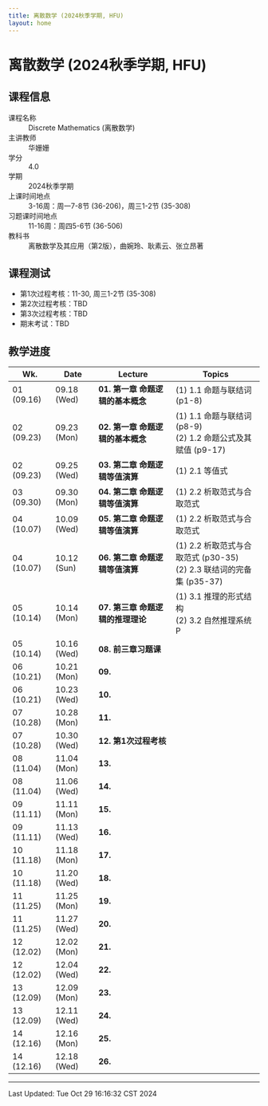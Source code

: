 ```yaml
---
title: 离散数学 (2024秋季学期, HFU)
layout: home
---
```

# 离散数学 (2024秋季学期, HFU)

## 课程信息

<dl>
  <dt>课程名称</dt>
  <dd>Discrete Mathematics (离散数学)</dd>
  <dt>主讲教师</dt>
  <dd>华姗姗</dd>
  <dt>学分</dt>
  <dd>4.0</dd>
  <dt>学期</dt>
  <dd>2024秋季学期</dd>
  <dt>上课时间地点</dt>
  <dd>3-16周：周一7-8节 (36-206)，周三1-2节 (35-308)</dd>
  <dt>习题课时间地点</dt>
  <dd>11-16周：周四5-6节 (36-506)</dd>
  <dt>教科书</dt>
  <dd>离散数学及其应用（第2版），曲婉玲、耿素云、张立昂著</dd>
</dl>

## 课程测试

- 第1次过程考核：11-30, 周三1-2节 (35-308)
- 第2次过程考核：TBD
- 第3次过程考核：TBD
- 期末考试：TBD

## 教学进度

| Wk.        | Date        | Lecture               | Topics                                                 |
| ---------- | ----------- | --------------------- | ------------------------------------------------------ |
| 01 (09.16) | 09.18 (Wed) | **01. 第一章 命题逻辑的基本概念** | (1) 1.1 命题与联结词 (p1-8)                                  |
| 02 (09.23) | 09.23 (Mon) | **02. 第一章 命题逻辑的基本概念** | (1) 1.1 命题与联结词 (p8-9)<br>(2) 1.2 命题公式及其赋值 (p9-17)      |
| 02 (09.23) | 09.25 (Wed) | **03. 第二章 命题逻辑等值演算**  | (1) 2.1 等值式                                            |
| 03 (09.30) | 09.30 (Mon) | **04. 第二章 命题逻辑等值演算**  | (1) 2.2 析取范式与合取范式                                      |
| 04 (10.07) | 10.09 (Wed) | **05. 第二章 命题逻辑等值演算**  | (1) 2.2 析取范式与合取范式                                      |
| 04 (10.07) | 10.12 (Sun) | **06. 第二章 命题逻辑等值演算**  | (1) 2.2 析取范式与合取范式 (p30-35)<br>(2) 2.3 联结词的完备集 (p35-37) |
| 05 (10.14) | 10.14 (Mon) | **07. 第三章 命题逻辑的推理理论** | (1) 3.1 推理的形式结构<br>(2) 3.2 自然推理系统 P                    |
| 05 (10.14) | 10.16 (Wed) | **08. 前三章习题课**        |                                                        |
| 06 (10.21) | 10.21 (Mon) | **09.**               |                                                        |
| 06 (10.21) | 10.23 (Wed) | **10.**               |                                                        |
| 07 (10.28) | 10.28 (Mon) | **11.**               |                                                        |
| 07 (10.28) | 10.30 (Wed) | **12. 第1次过程考核**       |                                                        |
| 08 (11.04) | 11.04 (Mon) | **13.**               |                                                        |
| 08 (11.04) | 11.06 (Wed) | **14.**               |                                                        |
| 09 (11.11) | 11.11 (Mon) | **15.**               |                                                        |
| 09 (11.11) | 11.13 (Wed) | **16.**               |                                                        |
| 10 (11.18) | 11.18 (Mon) | **17.**               |                                                        |
| 10 (11.18) | 11.20 (Wed) | **18.**               |                                                        |
| 11 (11.25) | 11.25 (Mon) | **19.**               |                                                        |
| 11 (11.25) | 11.27 (Wed) | **20.**               |                                                        |
| 12 (12.02) | 12.02 (Mon) | **21.**               |                                                        |
| 12 (12.02) | 12.04 (Wed) | **22.**               |                                                        |
| 13 (12.09) | 12.09 (Mon) | **23.**               |                                                        |
| 13 (12.09) | 12.11 (Wed) | **24.**               |                                                        |
| 14 (12.16) | 12.16 (Mon) | **25.**               |                                                        |
| 14 (12.16) | 12.18 (Wed) | **26.**               |                                                        |

---

Last Updated: Tue Oct 29 16:16:32 CST 2024


